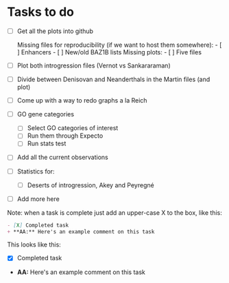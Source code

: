 # Tasks to do
- [ ] Get all the plots into github

	Missing files for reproducibility (if we want to host them somewhere):
			- [ ] Enhancers
			- [ ] New/old BAZ1B lists
	Missing plots:
			- [ ] Five files
			
- [ ] Plot both introgression files (Vernot vs Sankararaman)
- [ ] Divide between Denisovan and Neanderthals in the Martin files (and plot)
- [ ] Come up with a way to redo graphs a la Reich
- [ ] GO gene categories
	- [ ] Select GO categories of interest
	- [ ] Run them through Expecto
	- [ ] Run stats test 
- [ ] Add all the current observations 
- [ ] Statistics for:
	- [ ] Deserts of introgression, Akey and Peyregné
- [ ] Add more here

Note: when a task is complete just add an upper-case X to the box, like this:

```md
- [X] Completed task 
+ **AA:** Here's an example comment on this task 
```

This looks like this:
- [X] Completed task 
+ **AA:** Here's an example comment on this task 

